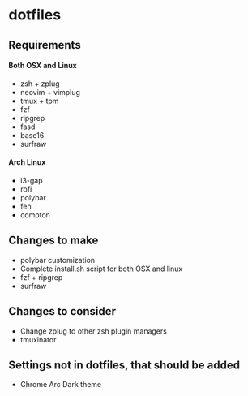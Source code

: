 # dotfiles

## Requirements

#### Both OSX and Linux
- zsh + zplug
- neovim + vimplug
- tmux + tpm
- fzf
- ripgrep
- fasd
- base16
- surfraw

#### Arch Linux

- i3-gap
- rofi
- polybar
- feh
- compton

## Changes to make
- polybar customization
- Complete install.sh script for both OSX and linux
- fzf + ripgrep
- surfraw 

## Changes to consider
- Change zplug to other zsh plugin managers
- tmuxinator

## Settings not in dotfiles, that should be added
- Chrome Arc Dark theme
